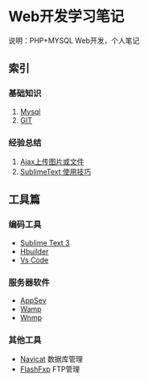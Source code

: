 # Web开发学习笔记
说明：PHP+MYSQL Web开发，个人笔记

## 索引
### 基础知识
1. [Mysql](MySql.md)
2. [GIT](GIT.md)

### 经验总结
1. [Ajax上传图片或文件](ajaxupload.md)
2. [SublimeText 使用技巧](SublimeText.md)

## 工具篇
### 编码工具
* [Sublime Text 3](http://www.sublimetext.com/3)
* [Hbuilder](http://www.dcloud.io/)
* [Vs Code](https://code.visualstudio.com/)

### 服务器软件
* [AppSev](https://www.appservnetwork.com/)
* [Wamp](http://www.wampserver.com/)
* [Wnmp](http://wnmp.com.cn/)

### 其他工具
* [Navicat](http://www.navicat.com/) 数据库管理
* [FlashFxp](http://www.flashfxp.com) FTP管理
